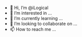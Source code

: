 - 👋 Hi, I’m @iLogical
- 👀 I’m interested in ...
- 🌱 I’m currently learning ...
- 💞️ I’m looking to collaborate on ...
- 📫 How to reach me ...

<!---
iLogical/iLogical is a ✨ special ✨ repository because its `README.md` (this file) appears on your GitHub profile.
You can click the Preview link to take a look at your changes.
--->
